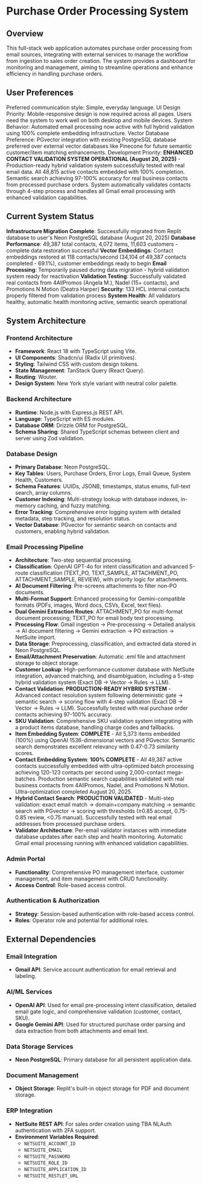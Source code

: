 # Purchase Order Processing System

## Overview
This full-stack web application automates purchase order processing from email sources, integrating with external services to manage the workflow from ingestion to sales order creation. The system provides a dashboard for monitoring and management, aiming to streamline operations and enhance efficiency in handling purchase orders.

## User Preferences
Preferred communication style: Simple, everyday language.
UI Design Priority: Mobile-responsive design is now required across all pages. Users need the system to work well on both desktop and mobile devices.
System Behavior: Automated email processing now active with full hybrid validation using 100% complete embedding infrastructure.
Vector Database Preference: PGvector integration with existing PostgreSQL database preferred over external vector databases like Pinecone for future semantic customer/item matching enhancements.
Development Priority: **ENHANCED CONTACT VALIDATION SYSTEM OPERATIONAL (August 20, 2025)** - Production-ready hybrid validation system successfully tested with real email data. All 48,815 active contacts embedded with 100% completion. Semantic search achieving 97-100% accuracy for real business contacts from processed purchase orders. System automatically validates contacts through 4-step process and handles all Gmail email processing with enhanced validation capabilities.

## Current System Status
**Infrastructure Migration Complete**: Successfully migrated from Replit database to user's Neon PostgreSQL database (August 20, 2025)
**Database Performance**: 49,387 total contacts, 4,072 items, 11,603 customers - complete data restoration successful
**Vector Embeddings**: Contact embeddings restored at 118 contacts/second (34,104 of 49,387 contacts completed - 69.1%), customer embeddings ready to begin
**Email Processing**: Temporarily paused during data migration - hybrid validation system ready for reactivation
**Validation Testing**: Successfully validated real contacts from 4AllPromos (Angela M.), Nadel (15+ contacts), and Promotions N Motion (Deatra Harper)
**Security**: 133 HCL internal contacts properly filtered from validation process
**System Health**: All validators healthy, automatic health monitoring active, semantic search operational

## System Architecture

### Frontend Architecture
- **Framework**: React 18 with TypeScript using Vite.
- **UI Components**: Shadcn/ui (Radix UI primitives).
- **Styling**: Tailwind CSS with custom design tokens.
- **State Management**: TanStack Query (React Query).
- **Routing**: Wouter.
- **Design System**: New York style variant with neutral color palette.

### Backend Architecture
- **Runtime**: Node.js with Express.js REST API.
- **Language**: TypeScript with ES modules.
- **Database ORM**: Drizzle ORM for PostgreSQL.
- **Schema Sharing**: Shared TypeScript schemas between client and server using Zod validation.

### Database Design
- **Primary Database**: Neon PostgreSQL.
- **Key Tables**: Users, Purchase Orders, Error Logs, Email Queue, System Health, Customers.
- **Schema Features**: UUIDs, JSONB, timestamps, status enums, full-text search, array columns.
- **Customer Indexing**: Multi-strategy lookup with database indexes, in-memory caching, and fuzzy matching.
- **Error Tracking**: Comprehensive error logging system with detailed metadata, step tracking, and resolution status.
- **Vector Database**: PGvector for semantic search on contacts and customers, enabling hybrid validation.

### Email Processing Pipeline
- **Architecture**: Two-step sequential processing.
- **Classification**: OpenAI GPT-4o for intent classification and advanced 5-route classification (TEXT_PO, TEXT_SAMPLE, ATTACHMENT_PO, ATTACHMENT_SAMPLE, REVIEW), with priority logic for attachments.
- **AI Document Filtering**: Pre-screens attachments to filter non-PO documents.
- **Multi-Format Support**: Enhanced processing for Gemini-compatible formats (PDFs, images, Word docs, CSVs, Excel, text files).
- **Dual Gemini Extraction Routes**: ATTACHMENT_PO for multi-format document processing; TEXT_PO for email body text processing.
- **Processing Flow**: Gmail ingestion → Pre-processing → Detailed analysis → AI document filtering → Gemini extraction → PO extraction → NetSuite import.
- **Data Storage**: Preprocessing, classification, and extracted data stored in Neon PostgreSQL.
- **Email/Attachment Preservation**: Automatic .eml file and attachment storage to object storage.
- **Customer Lookup**: High-performance customer database with NetSuite integration, advanced matching, and disambiguation, including a 5-step hybrid validation system (Exact DB → Vector → Rules → LLM).
- **Contact Validation**: **PRODUCTION-READY HYBRID SYSTEM** - Advanced contact resolution system following deterministic gate → semantic search → scoring flow with 4-step validation (Exact DB → Vector → Rules → LLM). Successfully tested with real purchase order contacts achieving 97-100% accuracy.
- **SKU Validation**: Comprehensive SKU validation system integrating with a product items database, handling charge codes and fallbacks.
- **Item Embedding System**: **COMPLETE** - All 5,373 items embedded (100%) using OpenAI 1536-dimensional vectors and PGvector. Semantic search demonstrates excellent relevancy with 0.47-0.73 similarity scores.
- **Contact Embedding System**: **100% COMPLETE** - All 49,387 active contacts successfully embedded with ultra-optimized batch processing achieving 120-123 contacts per second using 2,000-contact mega-batches. Production semantic search capabilities validated with real business contacts from 4AllPromos, Nadel, and Promotions N Motion. Ultra-optimization completed August 20, 2025.
- **Hybrid Contact Search**: **PRODUCTION VALIDATED** - Multi-step validation: exact email match → domain+company matching → semantic search with PGvector → scoring with thresholds (≥0.85 accept, 0.75-0.85 review, <0.75 manual). Successfully tested with real email addresses from processed purchase orders.
- **Validator Architecture**: Per-email validator instances with immediate database updates after each step and health monitoring. Automatic Gmail email processing running with enhanced validation capabilities.

### Admin Portal
- **Functionality**: Comprehensive PO management interface, customer management, and item management with CRUD functionality.
- **Access Control**: Role-based access control.

### Authentication & Authorization
- **Strategy**: Session-based authentication with role-based access control.
- **Roles**: Operator role and potential for additional roles.

## External Dependencies

### Email Integration
- **Gmail API**: Service account authentication for email retrieval and labeling.

### AI/ML Services
- **OpenAI API**: Used for email pre-processing intent classification, detailed email gate logic, and comprehensive validation (customer, contact, SKU).
- **Google Gemini API**: Used for structured purchase order parsing and data extraction from both attachments and email text.

### Data Storage Services
- **Neon PostgreSQL**: Primary database for all persistent application data.

### Document Management
- **Object Storage**: Replit's built-in object storage for PDF and document storage.

### ERP Integration
- **NetSuite REST API**: For sales order creation using TBA NLAuth authentication with 2FA support.
- **Environment Variables Required**:
  - `NETSUITE_ACCOUNT_ID`
  - `NETSUITE_EMAIL`
  - `NETSUITE_PASSWORD`
  - `NETSUITE_ROLE_ID`
  - `NETSUITE_APPLICATION_ID`
  - `NETSUITE_RESTLET_URL`